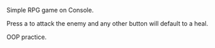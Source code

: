 Simple RPG game on Console. 

Press a to attack the enemy and any other button will default to a heal.

OOP practice.
